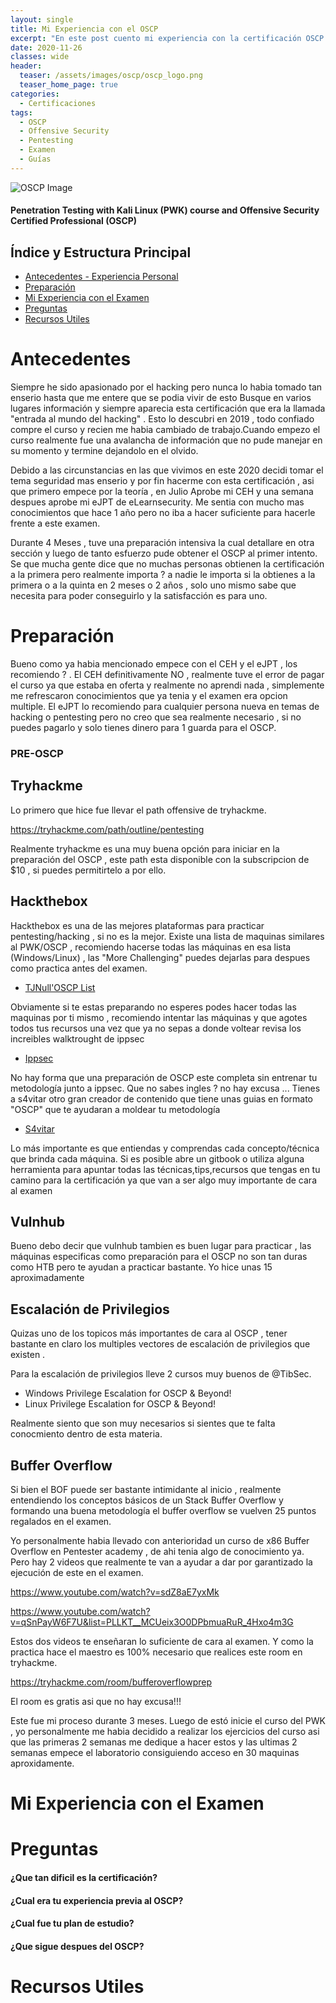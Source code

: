 ```yaml
---
layout: single
title: Mi Experiencia con el OSCP
excerpt: "En este post cuento mi experiencia con la certificación OSCP , tambien doy algunos tips y comparto recursos para quienes quieran abordar la certificación con éxito"
date: 2020-11-26
classes: wide
header:
  teaser: /assets/images/oscp/oscp_logo.png
  teaser_home_page: true
categories:
  - Certificaciones
tags:
  - OSCP
  - Offensive Security
  - Pentesting
  - Examen
  - Guías
---
```



![OSCP Image](https://miro.medium.com/max/939/1*9tIaYrrJSKBKR-LnoGzBgQ.png)

#### Penetration Testing with Kali Linux (PWK) course and Offensive Security Certified Professional (OSCP) 


## Índice y Estructura Principal
- [Antecedentes - Experiencia Personal](#Antecedentes)
- [Preparación](#Preparación)
- [Mi Experiencia con el Examen](#Mi-Experiencia-con-el-Examen)
- [Preguntas](#Preguntas)
- [Recursos Utiles](#Recursos-Utiles)


Antecedentes
===============================================================================================================================

Siempre he sido apasionado por el hacking pero nunca lo habia tomado tan enserio hasta que me entere que se podia vivir de esto
Busque en varios lugares información y siempre aparecia esta certificación que era la llamada "entrada al mundo del hacking" .
Esto lo descubri en 2019 , todo confiado compre el curso y recien me habia cambiado de trabajo.Cuando empezo el curso realmente
fue una avalancha de información que no pude manejar en su momento y termine dejandolo en el olvido.

Debido a las circunstancias en las que vivimos en este 2020 decidi tomar el tema seguridad mas enserio y por fin hacerme con esta
certificación , asi que primero empece por la teoría , en Julio Aprobe mi CEH y una semana despues aprobe mi eJPT de eLearnsecurity.
Me sentia con mucho mas conocimientos que hace 1 año pero no iba a hacer suficiente para hacerle frente a este examen.

Durante 4 Meses , tuve una preparación intensiva la cual detallare en otra sección y luego de tanto esfuerzo pude obtener el OSCP
al primer intento. Se que mucha gente dice que no muchas personas obtienen la certificación a la primera pero realmente importa ?
a nadie le importa si la obtienes a la primera o a la quinta en 2 meses o 2 años , solo uno mismo sabe que necesita para poder
conseguirlo y la satisfacción es para uno.



Preparación
===============================================================================================================================

Bueno como ya habia mencionado empece con el CEH y el eJPT , los recomiendo ? . El CEH definitivamente NO , realmente tuve el 
error de pagar el curso ya que estaba en oferta y realmente no aprendi nada , simplemente me refrescaron conocimientos que ya tenia
y el examen era opcion multiple. El eJPT lo recomiendo para cualquier persona nueva en temas de hacking o pentesting pero no creo
que sea realmente necesario , si no puedes pagarlo y solo tienes dinero para 1 guarda para el OSCP.

### PRE-OSCP

## Tryhackme
Lo primero que hice fue llevar el path offensive de tryhackme.

https://tryhackme.com/path/outline/pentesting

Realmente tryhackme es una muy buena opción para iniciar en la preparación del OSCP , este path esta disponible con la subscripcion de $10 , si puedes permitirtelo a por ello.

## Hackthebox

Hackthebox es una de las mejores plataformas para practicar pentesting/hacking , si no es la mejor. Existe una lista de maquinas similares al PWK/OSCP , recomiendo hacerse todas las máquinas en esa lista (Windows/Linux) , las "More Challenging" puedes dejarlas para despues como practica antes del examen.

* [TJNull'OSCP List](https://docs.google.com/spreadsheets/d/1dwSMIAPIam0PuRBkCiDI88pU3yzrqqHkDtBngUHNCw8/edit#gid=1839402159)


Obviamente si te estas preparando no esperes podes hacer todas las maquinas por ti mismo , recomiendo intentar las máquinas y que agotes todos tus recursos una vez que ya no sepas a donde voltear revisa los increibles walktrought de ippsec 

* [Ippsec](https://www.youtube.com/channel/UCa6eh7gCkpPo5XXUDfygQQA)


No hay forma que una preparación de OSCP este completa sin entrenar tu metodología junto a ippsec. Que no sabes ingles ? no hay excusa ... 
Tienes a s4vitar otro gran creador de contenido que tiene unas guias en formato "OSCP" que te ayudaran a moldear tu metodología

* [S4vitar](https://www.youtube.com/channel/UCNHWpNqiM8yOQcHXtsluD7Q)


Lo más importante es que entiendas y comprendas cada concepto/técnica que brinda cada máquina. Si es posible abre un gitbook o utiliza alguna herramienta para apuntar
todas las técnicas,tips,recursos que tengas en tu camino para la certificación ya que van a ser algo muy importante de cara al examen

## Vulnhub

Bueno debo decir que vulnhub tambien es buen lugar para practicar , las máquinas especificas como preparación para el OSCP no son tan duras como HTB pero te ayudan a practicar bastante. Yo hice unas 15 aproximadamente

## Escalación de Privilegios

Quizas uno de los topicos más importantes de cara al OSCP , tener bastante en claro los multiples vectores de escalación de privilegios que existen . 

Para la escalación de privilegios lleve 2 cursos muy buenos de @TibSec.

- Windows Privilege Escalation for OSCP & Beyond!
- Linux Privilege Escalation for OSCP & Beyond!

Realmente siento que son muy necesarios si sientes que te falta conocmiento dentro de esta materia.

## Buffer Overflow

Si bien el BOF puede ser bastante intimidante al inicio , realmente entendiendo los conceptos básicos de un Stack Buffer Overflow y formando una buena metodología el buffer overflow se vuelven 25 puntos regalados en el examen.

Yo personalmente habia llevado con anterioridad un curso de x86 Buffer Overflow en Pentester academy , de ahi tenia algo de conocimiento ya. Pero hay 2 videos que realmente te  van a ayudar a dar por garantizado la ejecución de este en el examen.


https://www.youtube.com/watch?v=sdZ8aE7yxMk

https://www.youtube.com/watch?v=qSnPayW6F7U&list=PLLKT__MCUeix3O0DPbmuaRuR_4Hxo4m3G

Estos dos videos te enseñaran lo suficiente de cara al examen. Y como la practica hace el maestro es 100% necesario que realices este room en tryhackme.

https://tryhackme.com/room/bufferoverflowprep

El room es gratis asi que no hay excusa!!!


Este fue mi proceso durante 3 meses. Luego de estó inicie el curso del PWK , yo personalmente me habia decidido a realizar los ejercicios del curso asi que las primeras 2 semanas me dedique a hacer estos y las ultimas 2 semanas empece el laboratorio consiguiendo acceso en 30 maquinas aproxidamente.


Mi Experiencia con el Examen
===============================================================================================================================


Preguntas
===============================================================================================================================

#### ¿Que tan dificil es la certificación?



#### ¿Cual era tu experiencia previa al OSCP?



#### ¿Cual fue tu plan de estudio?



#### ¿Que sigue despues del OSCP?

Recursos Utiles
===============================================================================================================================


